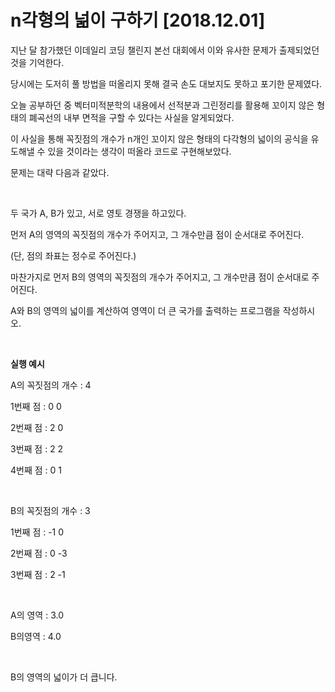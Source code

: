 # n각형의 넒이 구하기 [2018.12.01]

지난 달 참가했던 이데일리 코딩 챌린지 본선 대회에서 이와 유사한 문제가 출제되었던 것을 기억한다.

당시에는 도저히 풀 방법을 떠올리지 못해 결국 손도 대보지도 못하고 포기한 문제였다.

오늘 공부하던 중 벡터미적분학의 내용에서 선적분과 그린정리를 활용해 꼬이지 않은 형태의 폐곡선의 내부 면적을 구할 수 있다는 사실을 알게되었다.

이 사실을 통해 꼭짓점의 개수가 n개인 꼬이지 않은 형태의 다각형의 넓이의 공식을 유도해낼 수 있을 것이라는 생각이 떠올라 코드로 구현해보았다.

문제는 대략 다음과 같았다.

<br>

두 국가 A, B가 있고, 서로 영토 경쟁을 하고있다. 

먼저 A의 영역의 꼭짓점의 개수가 주어지고, 그 개수만큼 점이 순서대로 주어진다.

(단, 점의 좌표는 정수로 주어진다.)

마찬가지로 먼저 B의 영역의 꼭짓점의 개수가 주어지고, 그 개수만큼 점이 순서대로 주어진다.

A와 B의 영역의 넓이를 계산하여 영역이 더 큰 국가를 출력하는 프로그램을 작성하시오.

<br>

**실행 예시**

A의 꼭짓점의 개수 : 4

1번째 점 : 0 0

2번째 점 : 2 0

3번째 점 : 2 2

4번째 점 : 0 1

<br>

B의 꼭짓점의 개수 : 3

1번째 점 : -1 0

2번째 점 : 0 -3

3번째 점 : 2 -1

<br>

A의 영역 : 3.0

B의영역 : 4.0

<br>

B의 영역의 넓이가 더 큽니다.



